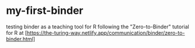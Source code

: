 # my-first-binder
testing binder as a teaching tool for R
following the "Zero-to-Binder" tutorial for R at [https://the-turing-way.netlify.app/communication/binder/zero-to-binder.html]
